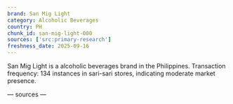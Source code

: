 ```yaml
---
brand: San Mig Light
category: Alcoholic Beverages
country: PH
chunk_id: san-mig-light-000
sources: ['src:primary-research']
freshness_date: 2025-09-16
---
```


San Mig Light is a alcoholic beverages brand in the Philippines. Transaction frequency: 134 instances in sari-sari stores, indicating moderate market presence.

— sources —
